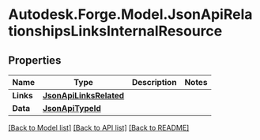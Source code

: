 # Autodesk.Forge.Model.JsonApiRelationshipsLinksInternalResource
## Properties

Name | Type | Description | Notes
------------ | ------------- | ------------- | -------------
**Links** | [**JsonApiLinksRelated**](JsonApiLinksRelated.md) |  | 
**Data** | [**JsonApiTypeId**](JsonApiTypeId.md) |  | 

[[Back to Model list]](../README.md#documentation-for-models) [[Back to API list]](../README.md#documentation-for-api-endpoints) [[Back to README]](../README.md)

